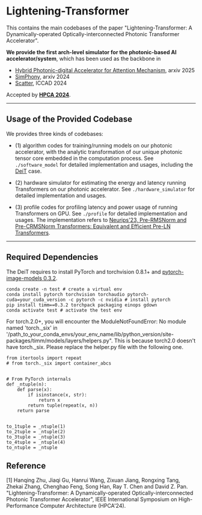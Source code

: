 # Lightening-Transformer
This contains the main codebases of the paper "Lightening-Transformer: A Dynamically-operated Optically-interconnected Photonic Transformer Accelerator".

**We provide the first arch-level simulator for the photonic-based AI accelerator/system**, which has been used as the backbone in
* [Hybrid Photonic-digital Accelerator for Attention Mechanism](https://arxiv.org/abs/2501.11286), arxiv 2025
* [SimPhony](https://github.com/ScopeX-ASU/SimPhony), arxiv 2024
* [Scatter](https://github.com/ScopeX-ASU/SCATTER), ICCAD 2024


Accepted by [**HPCA 2024**](https://hpca-conf.org/2024/).

---

## Usage of the Provided Codebase

We provides three kinds of codebases:

* (1) algorithm codes for training/running models on our photonic accelerator, with the analytic transformation of our unique photonic tensor core embedded in the computation process. See `./software_model` for detailed implementation and usages, including the [DeiT](https://arxiv.org/abs/2012.12877) case.

* (2) hardware simulator for estimating the energy and latency running Transformers on our photonic accelerator. See `./hardware_simulator` for detailed implementation and usages.

* (3) profile codes for profiling latency and power usage of running Transformers on GPU. See `./profile` for detailed implementation and usages. The implementation refers to [Neurips'23, Pre-RMSNorm and Pre-CRMSNorm Transformers: Equivalent and Efficient Pre-LN Transformers](https://github.com/zixuanjiang/pre-rmsnorm-transformer).

---

## Required Dependencies

The DeiT requires to install PyTorch and torchvision 0.8.1+ and [pytorch-image-models 0.3.2](https://github.com/rwightman/pytorch-image-models).


```
conda create -n test # create a virtual env
conda install pytorch torchvision torchaudio pytorch-cuda=your_cuda_version -c pytorch -c nvidia # install pytorch
pip install timm==0.3.2 torchpack packaging einops gdown
conda activate test # activate the test env
```

For torch.2.0+, you will encounter the ModuleNotFoundError: No module named 'torch._six' in '/path_to_your_conda_envs/your_env_name/lib/python_version/site-packages/timm/models/layers/helpers.py". This is because torch2.0 doesn't have torch._six. Please replace the helper.py file with the following one.

```
from itertools import repeat
# from torch._six import container_abcs


# From PyTorch internals
def _ntuple(n):
    def parse(x):
        if isinstance(x, str):
            return x
        return tuple(repeat(x, n))
    return parse


to_1tuple = _ntuple(1)
to_2tuple = _ntuple(2)
to_3tuple = _ntuple(3)
to_4tuple = _ntuple(4)
to_ntuple = _ntuple
```

## Reference

[1] Hanqing Zhu, Jiaqi Gu, Hanrui Wang, Zixuan Jiang, Rongxing Tang, Zhekai Zhang, Chenghao Feng, Song Han, Ray T. Chen and David Z. Pan. "Lightening-Transformer: A Dynamically-operated Optically-interconnected Photonic Transformer Accelerator", IEEE International Symposium on High-Performance Computer Architecture (HPCA'24). 

